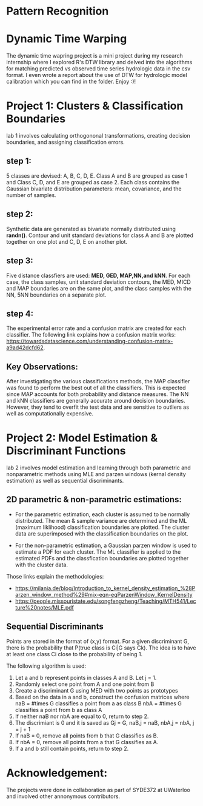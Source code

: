 # Pattern Recognition

# Dynamic Time Warping
The dynamic time wapring project is a mini project during my research internship where I explored R's DTW library and delved into the algorithms for matching predicted vs observed time series hydrologic data in the csv format. I even wrote a report about the use of DTW for hydrologic model calibration which you can find in the folder. Enjoy :)!

# Project 1: Clusters & Classification Boundaries
lab 1 involves calculating orthogononal transformations, creating decision boundaries, and assigning classification errors. 

## step 1:
5 classes are devised: A, B, C, D, E. Class A and B are grouped as case 1 and Class C, D, and E are grouped as case 2. Each class contains the Gaussian bivariate distribution parameters: mean, covariance, and the number of samples. 

## step 2:
Synthetic data are generated as bivariate normally distributed using **randn()**. Contour and unit standard deviations for class A and B are plotted together on one plot and C, D, E on another plot. 

## step 3:
Five distance classfiers are used: **MED, GED, MAP,NN,and kNN**. For each case, the class samples, unit standard deviation contours,
the MED, MICD and MAP boundaries are on the same plot, and the class samples with the NN, 5NN boundaries on a separate plot. 

## step 4:
The experimental error rate and a confusion matrix are created for each classifier. The following link explains how a confusion matrix works:
https://towardsdatascience.com/understanding-confusion-matrix-a9ad42dcfd62.

## Key Observations:
After investigating the various classifications methods, the MAP classifier was found to perform the best out of all the classifiers. This is expected since MAP accounts for both probability and distance measures. The NN and kNN classifiers are generally accurate around decision boundaries. However, they tend to overfit the test data and are sensitive to outliers as well as computationally expensive.

# Project 2: Model Estimation & Discriminant Functions

lab 2 involves model estimation and learning through both parametric and nonparametric methods using MLE and parzen windows (kernal density estimation) as well as sequential discriminants. 

## 2D parametric & non-parametric estimations:
- For the parametric estimation, each cluster is assumed to be normally distributed. The mean & sample variance are determined and the ML (maximum liklihood) classification boundaries are plotted. The cluster data are superimposed with the classification boundaries on the plot.

- For the non-parametric estimation, a Gaussian parzen window is used to estimate a PDF for each cluster. The ML classifier is applied to the estimated PDFs
and the classfication boundaries are plotted together with the cluster data. 

Those links explain the methodologies: 
- https://milania.de/blog/Introduction_to_kernel_density_estimation_%28Parzen_window_method%29#mjx-eqn-eqParzenWindow_KernelDensity
- https://people.missouristate.edu/songfengzheng/Teaching/MTH541/Lecture%20notes/MLE.pdf

## Sequential Discriminants
Points are stored in the format of (x,y) format. For a given discriminant G, there is the probability that P(true class is Ci|G says Ck). The idea is to have at least one class Ci close to the probability of being 1. 

The following algorithm is used:
1. Let a and b represent points in classes A and B. Let j = 1. 
2. Randomly select one point from A and one point from B
3. Create a discriminant G using MED with two points as prototypes
4. Based on the data in a and b, construct the confusion matrices where 
    naB = #times G classifies a point from a as class B
    nbA = #times G classifies a point from b as class A
5. If neither naB nor nbA are equal to 0, return to step 2.
6. The discrimiant is 0 and it is saved as
    Gj = G, naB,j = naB, nbA,j = nbA, j = j + 1
7. If naB = 0, remove all points from b that G classifies as B.
8. If nbA = 0, remove all points from a that G classifies as A. 
9. If a and b still contain points, return to step 2. 

# Acknowledgement: 
The projects were done in collaboration as part of SYDE372 at UWaterloo and involved other annonymous contributors. 
